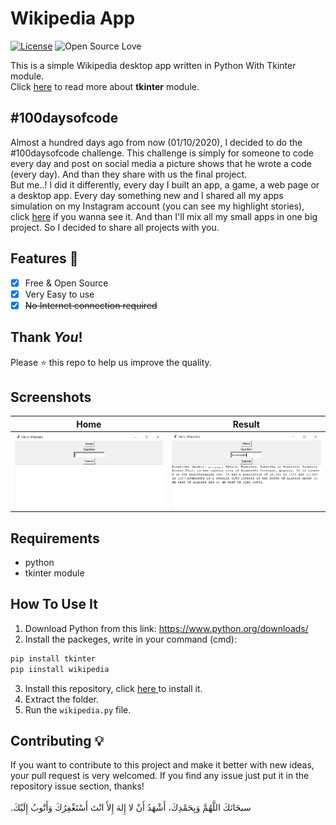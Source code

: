 # Wikipedia App
[![License](https://img.shields.io/badge/License-Apache%202.0-blue.svg)](LICENSE)
![Open Source Love](https://badges.frapsoft.com/os/v1/open-source.svg?v=102)

This is a simple Wikipedia desktop app written in Python With Tkinter module.<br>
Click <a href="https://docs.python.org/3/library/tk.html"> here</a> to read more about **tkinter** module.

## #100daysofcode
Almost a hundred days ago from now (01/10/2020), I decided to do the #100daysofcode challenge. This challenge is simply for someone to code every day and post on social media a picture shows that he wrote a code (every day). And than they share with us the final project.<br>
But me..! I did it differently, every day I built an app, a game, a web page or a desktop app. Every day something new and I shared all my apps simulation on my Instagram account (you can see my highlight stories), click <a href='https://instagram.com/medyanis_hiou'>here</a> if you wanna see it. And than I'll mix all my small apps in one big project. So I decided to share all projects with you.<br>


## Features :dart:
* [x] Free & Open Source
* [x] Very Easy to use
* [x] <del>No Internet connection required

## Thank _You_!
Please :star: this repo to help us improve the quality.

## Screenshots
Home           | Result
:---------------------:|:------------------:
![screenshoot](screenshots/wa1.png) | ![screenshoot](screenshots/wa2.png)

## Requirements
* python
* tkinter module

## How To Use It
1. Download Python from this link: https://www.python.org/downloads/
2. Install the packeges, write in your command (cmd):
```bash
pip install tkinter
pip iinstall wikipedia
```
3. Install this repository, click <a href="https://github.com/mohamedyanis/Wikipedia-app/archive/main.zip"> here </a> to install it.
4. Extract the folder.
5. Run the ```wikipedia.py``` file.

## Contributing 💡
If you want to contribute to this project and make it better with new ideas, your pull request is very welcomed.
If you find any issue just put it in the repository issue section, thanks!<br><br>
.سبحَانَكَ اللَّهُمَّ وَبِحَمْدِكَ، أَشْهَدُ أَنْ لا إِلهَ إِلأَ انْتَ أَسْتَغْفِرُكَ وَأَتْوبُ إِلَيْكَ
